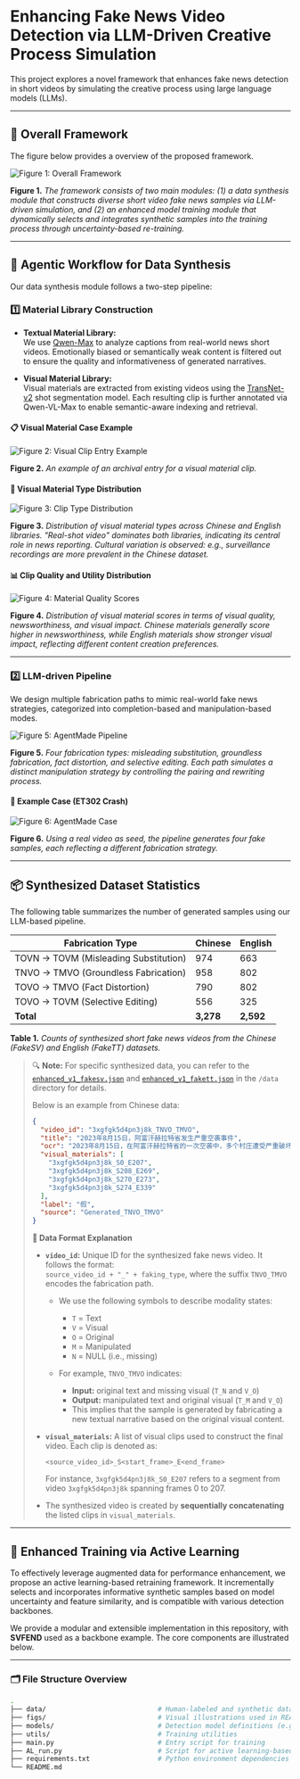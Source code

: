 <!-- # Enhancing Fake News Video Detection via LLM-Driven Creative Process Simulation
## Overall Framework
Our proposed framework is illustrated below:

![Overall Framework](./figs/Overall_framework_page-0001.jpg)
**Figure 1.** *The overall framework consists of two modules: a data synthesis module that synthesize diverse short video fake news, and an enhanced model training module that incorporates synthetic data via uncertainty-based dynamic sampling and re-training.*

## Agentic Workflow for Data Synthesis
The two key implementation steps for this automated synthesis are described in detail below.
### Material Library Construction


- For the textual material library, we employ Qwen-Max~\cite{qwen1.5} to analyze captions from existing news short videos, filtering out emotionally charged texts with little informational value and obscure rumor texts unsuitable for video presentation.
- For the visual material library, we first utilize the shot segmentation model TransNet-v2 to segment existing news videos into raw visual clips. To facilitate subsequent material selection, these clips are further processed using Qwen-VL-Max for content-aware understanding and archival.

![V-material Case](./figs/vmaterial_case_page-0001.jpg)
**Figure 2.** *Example of an archival entry for a visual material clip.*

![V-material Type](./figs/vmaterial_type_page-0001.jpg)
**Figure 2.** *Distribution of visual material clip types.*
"Real-shot video" emerges as the predominant category, constituting 64\% of the Chinese library and 74\% of the English library, followed by "real-shot photo" at 13\% and 11\%, respectively. This prevalence underscores the centrality of real-shot content in news video production. Notably, differences emerge between the datasets, for example, the Chinese library features a higher proportion of "surveillance recording" clips compared to its English counterpart, suggesting culturally influenced preferences in material curation.

![V-material Score](./figs/vmaterial_scores_page-0001.jpg)
**Figure 2.** *Distribution of scores for visual material clips in terms of visual quality, newsworthiness, and visual impact.*
 Overall, both datasets exhibit high-quality clips, with over 70\% scoring 3 or above for visual quality, and balanced distributions for newsworthiness and visual impact, meeting the needs of automated news content synthesis. Comparing the datasets, Chinese materials show stronger newsworthiness (over 80\% scoring 3 or higher) but lower visual impact (around 60\% at 3 or higher), while English materials excel in visual impact (over 80\% at 3 or higher) but lag in newsworthiness (below 70\% at 3 or higher), highlighting culturally rooted variations in content creation priorities.

```shell
.
├── README           # Instructions for using this repository
├── requirements     # Conda environment dependencies
├── models           # Supports FakingRecipe, SVFEND, and FANVM models
├── utils            # Dataloader, evaluation metrics, and training utilities
├── main             # Entry point and parameter configuration
├── RAN_run          # Code for training with random sampling (requires train set file)
└── AL_run           # Code for training with active learning-based sampling


```

## Model Details
1. The implementations of FANVM and SVFEND have been modified to utilize CONTENT INFO ONLY.
2. To run HCFC baselines, refer to:
- [`./models/hc_baseline_fakesv.ipynb`](./models/hc_baseline_fakesv.ipynb) (for the Chinese dataset: *FakeSV*)
- [`./models/hc_baseline_fakett.ipynb`](./models/hc_baseline_fakett.ipynb) (for the English dataset: *FakeTT*)  
     
   > **Note**: The implementation of **Active Learning (AL)-enhanced training** is not included by default, but it can be implemented by refering to the code in `./AL_run`.


## Quick Start
 ```
 # Apply AgentAug to SVFEND on the FakeSV dataset
python main.py --model_name SimpleSVFEND_tvva \
               --dataset_type simpleSVFEND_tvva_gen_test \
               --init_ckp_path ./Init_ckps/fakesv/SimpleSVFEND_tvva_fakesv \
               --dataset_name fakesv \
               --al_itteration 6 \
               --al_pool_size 500

  ``` -->

  # Enhancing Fake News Video Detection via LLM-Driven Creative Process Simulation

This project explores a novel framework that enhances fake news detection in short videos by simulating the creative process using large language models (LLMs). 

---

## 📌 Overall Framework

The figure below provides a overview of the proposed framework.

![Figure 1: Overall Framework](./figs/Overall_framework_page-0001.jpg)

**Figure 1.** *The framework consists of two main modules: (1) a data synthesis module that constructs diverse short video fake news samples via LLM-driven simulation, and (2) an enhanced model training module that dynamically selects and integrates synthetic samples into the training process through uncertainty-based re-training.*

---

## 🧠 Agentic Workflow for Data Synthesis

Our data synthesis module follows a two-step pipeline:

### 1️⃣ Material Library Construction

- **Textual Material Library:**  
  We use [Qwen-Max](https://github.com/QwenLM) to analyze captions from real-world news short videos. Emotionally biased or semantically weak content is filtered out to ensure the quality and informativeness of generated narratives.

- **Visual Material Library:**  
  Visual materials are extracted from existing videos using the [TransNet-v2](https://github.com/soCzech/TransNetV2) shot segmentation model. Each resulting clip is further annotated via Qwen-VL-Max to enable semantic-aware indexing and retrieval.

#### 📋 Visual Material Case Example

![Figure 2: Visual Clip Entry Example](./figs/vmaterial_case_page-0001.jpg)

**Figure 2.** *An example of an archival entry for a visual material clip.*


#### 🧩 Visual Material Type Distribution

![Figure 3: Clip Type Distribution](./figs/vmaterial_type_page-0001.jpg)

**Figure 3.** *Distribution of visual material types across Chinese and English libraries. "Real-shot video" dominates both libraries, indicating its central role in news reporting. Cultural variation is observed: e.g., surveillance recordings are more prevalent in the Chinese dataset.*

#### 📊 Clip Quality and Utility Distribution

![Figure 4: Material Quality Scores](./figs/vmaterial_scores_page-0001.jpg)

**Figure 4.** *Distribution of visual material scores in terms of visual quality, newsworthiness, and visual impact. Chinese materials generally score higher in newsworthiness, while English materials show stronger visual impact, reflecting different content creation preferences.*

---
### 2️⃣ LLM-driven Pipeline

We design multiple fabrication paths to mimic real-world fake news strategies, categorized into completion-based and manipulation-based modes.

![Figure 5: AgentMade Pipeline](./figs/AgentMade_pipeline_page-0001.jpg)

**Figure 5.** *Four fabrication types: misleading substitution, groundless fabrication, fact distortion, and selective editing. Each path simulates a distinct manipulation strategy by controlling the pairing and rewriting process.*

#### 🎥 Example Case (ET302 Crash)

![Figure 6: AgentMade Case](./figs/synthetic_sample_case_page-0001.jpg)

**Figure 6.** *Using a real video as seed, the pipeline generates four fake samples, each reflecting a different fabrication strategy.*

---

## 📦 Synthesized Dataset Statistics

The following table summarizes the number of generated samples using our LLM-based pipeline.

| Fabrication Type              | Chinese | English |
|------------------------------|---------|---------|
| TOVN → TOVM (Misleading Substitution)   | 974     | 663     |
| TNVO → TMVO (Groundless Fabrication)    | 958     | 802     |
| TOVO → TMVO (Fact Distortion)     | 790     | 802     |
| TOVO → TOVM (Selective Editing)        | 556     | 325     |
| **Total**                    | **3,278** | **2,592** |

**Table 1.** *Counts of synthesized short fake news videos from the Chinese (FakeSV) and English (FakeTT) datasets.*

> 🔍 **Note:** For specific synthesized data, you can refer to the   [`enhanced_v1_fakesv.json`](./data/enhanced_v1_fakesv.json) and [`enhanced_v1_fakett.json`](./data/enhanced_v1_fakett.json) in the `/data` directory for details.
> 
> Below is an example from Chinese data:
>
> ```json
> {
>   "video_id": "3xgfgk5d4pn3j8k_TNVO_TMVO",
>   "title": "2023年8月15日，阿富汗赫拉特省发生严重空袭事件",
>   "ocr": "2023年8月15日，在阿富汗赫拉特省的一次空袭中，多个村庄遭受严重破坏。救援人员正在现场进行清理工作，并收集遇难者的遗体和遗物。当地居民自发组织了悼念活动，点燃蜡烛以表达对逝者的哀思。",
>   "visual_materials": [
>     "3xgfgk5d4pn3j8k_S0_E207",
>     "3xgfgk5d4pn3j8k_S208_E269",
>     "3xgfgk5d4pn3j8k_S270_E273",
>     "3xgfgk5d4pn3j8k_S274_E339"
>   ],
>   "label": "假",
>   "source": "Generated_TNVO_TMVO"
> }
> ```
>
> **🔧 Data Format Explanation**
>
> - **`video_id`:** Unique ID for the synthesized fake news video. It follows the format:  
>   `source_video_id + "_" + faking_type`, where the suffix `TNVO_TMVO` encodes the fabrication path.
>
>   - We use the following symbols to describe modality states:
>     - `T` = Text
>     - `V` = Visual
>     - `O` = Original
>     - `M` = Manipulated
>     - `N` = NULL (i.e., missing)
>
>   - For example, `TNVO_TMVO` indicates:
>     - **Input:** original text and missing visual (`T_N` and `V_O`)
>     - **Output:** manipulated text and original visual (`T_M` and `V_O`)
>     - This implies that the sample is generated by fabricating a new textual narrative based on the original visual content.
>
> - **`visual_materials`:** A list of visual clips used to construct the final video. Each clip is denoted as:
>
>   ```
>   <source_video_id>_S<start_frame>_E<end_frame>
>   ```
>
>   For instance, `3xgfgk5d4pn3j8k_S0_E207` refers to a segment from video `3xgfgk5d4pn3j8k` spanning frames 0 to 207.
>
> - The synthesized video is created by **sequentially concatenating** the listed clips in `visual_materials`.



---

## 🧪 Enhanced Training via Active Learning

To effectively leverage augmented data for performance enhancement, we propose an active learning-based retraining framework. It incrementally selects and incorporates informative synthetic samples based on model uncertainty and feature similarity, and is compatible with various detection backbones. 

We provide a modular and extensible implementation in this repository, with **SVFEND** used as a backbone example. The core components are illustrated below.

---

### 🗂️ File Structure Overview

```bash
.
├── data/                            # Human-labeled and synthetic dataset files
├── figs/                            # Visual illustrations used in README
├── models/                          # Detection model definitions (e.g., SVFEND)
├── utils/                           # Training utilities
├── main.py                          # Entry script for training
├── AL_run.py                        # Script for active learning-based training
├── requirements.txt                 # Python environment dependencies
└── README.md
